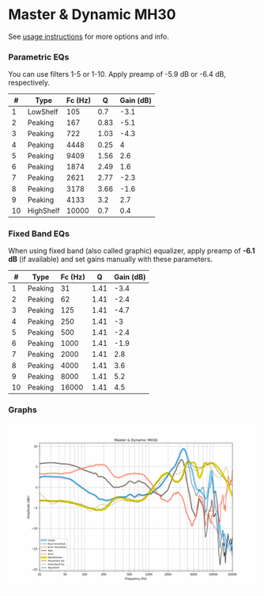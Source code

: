 # Master & Dynamic MH30
See [usage instructions](https://github.com/jaakkopasanen/AutoEq#usage) for more options and info.

### Parametric EQs
You can use filters 1-5 or 1-10. Apply preamp of -5.9 dB or -6.4 dB, respectively.

|   # | Type      |   Fc (Hz) |    Q |   Gain (dB) |
|-----|-----------|-----------|------|-------------|
|   1 | LowShelf  |       105 | 0.7  |        -3.1 |
|   2 | Peaking   |       167 | 0.83 |        -5.1 |
|   3 | Peaking   |       722 | 1.03 |        -4.3 |
|   4 | Peaking   |      4448 | 0.25 |         4   |
|   5 | Peaking   |      9409 | 1.56 |         2.6 |
|   6 | Peaking   |      1874 | 2.49 |         1.6 |
|   7 | Peaking   |      2621 | 2.77 |        -2.3 |
|   8 | Peaking   |      3178 | 3.66 |        -1.6 |
|   9 | Peaking   |      4133 | 3.2  |         2.7 |
|  10 | HighShelf |     10000 | 0.7  |         0.4 |

### Fixed Band EQs
When using fixed band (also called graphic) equalizer, apply preamp of **-6.1 dB** (if available) and set gains manually with these parameters.

|   # | Type    |   Fc (Hz) |    Q |   Gain (dB) |
|-----|---------|-----------|------|-------------|
|   1 | Peaking |        31 | 1.41 |        -3.4 |
|   2 | Peaking |        62 | 1.41 |        -2.4 |
|   3 | Peaking |       125 | 1.41 |        -4.7 |
|   4 | Peaking |       250 | 1.41 |        -3   |
|   5 | Peaking |       500 | 1.41 |        -2.4 |
|   6 | Peaking |      1000 | 1.41 |        -1.9 |
|   7 | Peaking |      2000 | 1.41 |         2.8 |
|   8 | Peaking |      4000 | 1.41 |         3.6 |
|   9 | Peaking |      8000 | 1.41 |         5.2 |
|  10 | Peaking |     16000 | 1.41 |         4.5 |

### Graphs
![](./Master%20&%20Dynamic%20MH30.png)
